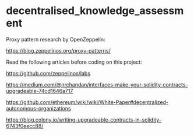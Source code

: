 # decentralised_knowledge_assessment

Proxy pattern research by OpenZeppelin:

https://blog.zeppelinos.org/proxy-patterns/

Read the following articles before coding on this project:

https://github.com/zeppelinos/labs

https://medium.com/@nrchandan/interfaces-make-your-solidity-contracts-upgradeable-74cd1646a717

https://github.com/ethereum/wiki/wiki/White-Paper#decentralized-autonomous-organizations

https://blog.colony.io/writing-upgradeable-contracts-in-solidity-6743f0eecc88/